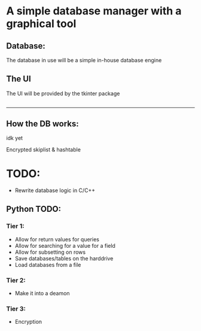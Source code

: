 # A simple database manager with a graphical tool

## Database:
The database in use will be a simple in-house database engine

## The UI
The UI will be provided by the tkinter package

##

----
## How the DB works:
idk yet

Encrypted skiplist & hashtable



# TODO:
* Rewrite database logic in C/C++

## Python TODO:
### Tier 1:
  * Allow for return values for queries
  * Allow for searching for a value for a field
  * Allow for subsetting on rows
  * Save databases/tables on the harddrive
  * Load databases from a file

### Tier 2:
  * Make it into a deamon

### Tier 3:
  * Encryption
